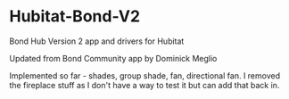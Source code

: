 # Hubitat-Bond-V2
Bond Hub Version 2 app and drivers for Hubitat

Updated from Bond Community app by Dominick Meglio

Implemented so far - shades, group shade, fan, directional fan.  I removed the fireplace stuff as I don't have a way to test it but can add that back in.
